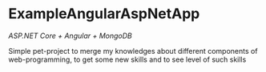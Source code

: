 # ExampleAngularAspNetApp

*ASP.NET Core + Angular + MongoDB*

Simple pet-project to merge my knowledges about different components of web-programming, to get some new skills and to see level of such skills
